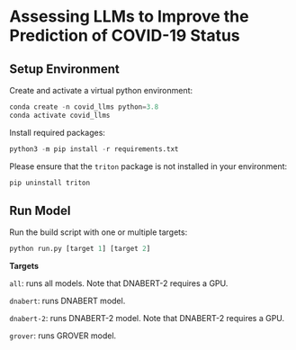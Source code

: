 # Assessing LLMs to Improve the Prediction of COVID-19 Status
## Setup Environment
Create and activate a virtual python environment:
```python
conda create -n covid_llms python=3.8
conda activate covid_llms
```

Install required packages:
```python
python3 -m pip install -r requirements.txt
```

Please ensure that the `triton` package is not installed in your environment:
```python
pip uninstall triton
``` 

## Run Model
Run the build script with one or multiple targets:
```python
python run.py [target 1] [target 2]
```

**Targets**

`all`: runs all models. Note that DNABERT-2 requires a GPU.

`dnabert`: runs DNABERT model.

`dnabert-2`: runs DNABERT-2 model. Note that DNABERT-2 requires a GPU.

`grover`: runs GROVER model.